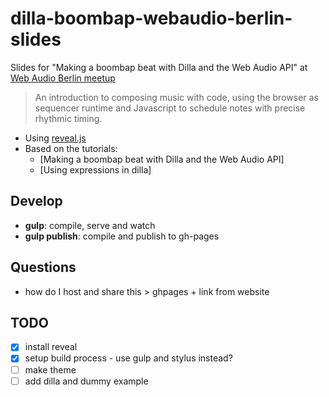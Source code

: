 # dilla-boombap-webaudio-berlin-slides
Slides for "Making a boombap beat with Dilla and the Web Audio API" at [Web Audio Berlin meetup](www.meetup.com/Berlin-Web-Audio-Meetup/)

> An introduction to composing music with code, using the browser as sequencer runtime and Javascript to schedule notes with precise rhythmic timing.

- Using [reveal.js](https://github.com/hakimel/reveal.js)
- Based on the tutorials:
  - [Making a boombap beat with Dilla and the Web Audio API]
  - [Using expressions in dilla]

## Develop

- **gulp**: compile, serve and watch
- **gulp publish**: compile and publish to gh-pages

## Questions

- how do I host and share this > ghpages + link from website

## TODO

- [x] install reveal
- [x] setup build process - use gulp and stylus instead?
- [ ] make theme
- [ ] add dilla and dummy example

